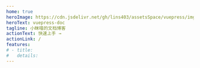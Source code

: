 ```yaml
---
home: true
heroImage: https://cdn.jsdelivr.net/gh/lins403/assetsSpace/vuepress/img/Klose.jpg
heroText: vuepress-doc
tagline: 小眯嘻的文档博客
actionText: 快速上手 →
actionLink: /
features:
# - title: 
#   details: 
---
```


